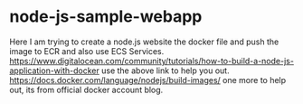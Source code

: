# node-js-sample-webapp
Here I am trying to create a node.js website the docker file and push the image to ECR and also use ECS Services.
https://www.digitalocean.com/community/tutorials/how-to-build-a-node-js-application-with-docker
use the above link to help you out.
https://docs.docker.com/language/nodejs/build-images/
one more to help out, its from official docker account blog.
